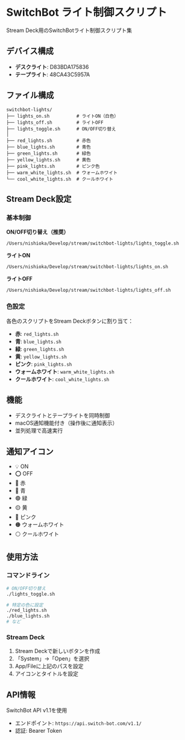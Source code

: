 # SwitchBot ライト制御スクリプト

Stream Deck用のSwitchBotライト制御スクリプト集

## デバイス構成

- **デスクライト**: D83BDA175836
- **テープライト**: 48CA43C5957A

## ファイル構成

```
switchbot-lights/
├── lights_on.sh          # ライトON（白色）
├── lights_off.sh         # ライトOFF
├── lights_toggle.sh      # ON/OFF切り替え
│
├── red_lights.sh         # 赤色
├── blue_lights.sh        # 青色
├── green_lights.sh       # 緑色
├── yellow_lights.sh      # 黄色
├── pink_lights.sh        # ピンク色
├── warm_white_lights.sh  # ウォームホワイト
└── cool_white_lights.sh  # クールホワイト
```

## Stream Deck設定

### 基本制御
**ON/OFF切り替え（推奨）**
```
/Users/nishioka/Develop/stream/switchbot-lights/lights_toggle.sh
```

**ライトON**
```
/Users/nishioka/Develop/stream/switchbot-lights/lights_on.sh
```

**ライトOFF**
```
/Users/nishioka/Develop/stream/switchbot-lights/lights_off.sh
```

### 色設定
各色のスクリプトをStream Deckボタンに割り当て：
- **赤**: `red_lights.sh`
- **青**: `blue_lights.sh`
- **緑**: `green_lights.sh`
- **黄**: `yellow_lights.sh`
- **ピンク**: `pink_lights.sh`
- **ウォームホワイト**: `warm_white_lights.sh`
- **クールホワイト**: `cool_white_lights.sh`

## 機能

- デスクライトとテープライトを同時制御
- macOS通知機能付き（操作後に通知表示）
- 並列処理で高速実行

## 通知アイコン

- 💡 ON
- ⭕ OFF
- 🔴 赤
- 🔵 青
- 🟢 緑
- 🟡 黄
- 🩷 ピンク
- 🟠 ウォームホワイト
- ⚪ クールホワイト

## 使用方法

### コマンドライン
```bash
# ON/OFF切り替え
./lights_toggle.sh

# 特定の色に設定
./red_lights.sh
./blue_lights.sh
# など
```

### Stream Deck
1. Stream Deckで新しいボタンを作成
2. 「System」→「Open」を選択
3. App/Fileに上記のパスを設定
4. アイコンとタイトルを設定

## API情報

SwitchBot API v1.1を使用
- エンドポイント: `https://api.switch-bot.com/v1.1/`
- 認証: Bearer Token